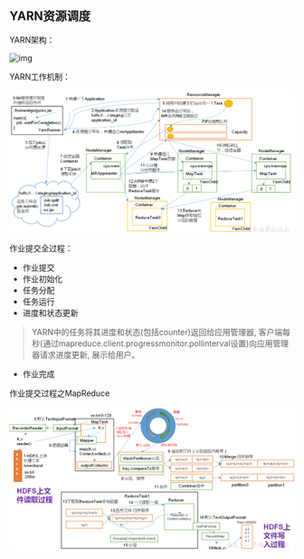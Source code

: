 ## YARN资源调度

YARN架构：

![img](https://github.com/fancychuan/bigdata-learn/blob/master/hadoop/img/YARN架构.png?raw=true)

YARN工作机制：

![image](img/YARN工作机制.png)


作业提交全过程：
- 作业提交
- 作业初始化
- 任务分配
- 任务运行
- 进度和状态更新
> YARN中的任务将其进度和状态(包括counter)返回给应用管理器, 客户端每秒(通过mapreduce.client.progressmonitor.pollinterval设置)向应用管理器请求进度更新, 展示给用户。
- 作业完成

作业提交过程之MapReduce

![image](img/作业提交之MR过程.png)